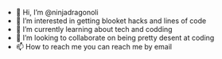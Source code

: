 - 👋 Hi, I’m @ninjadragonoli
- 👀 I’m interested in getting blooket hacks and lines of code
- 🌱 I’m currently learning about tech and codding 
- 💞️ I’m looking to collaborate on being pretty desent at coding
- 📫 How to reach me you can reach me by email 
